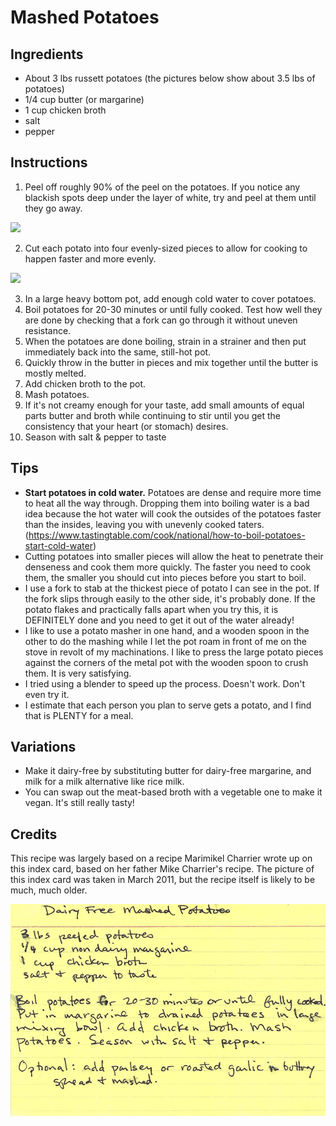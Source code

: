 # Mashed Potatoes


## Ingredients

* About 3 lbs russett potatoes (the pictures below show about 3.5 lbs of potatoes)
* 1/4 cup butter (or margarine)
* 1 cup chicken broth
* salt
* pepper


## Instructions

1. Peel off roughly 90% of the peel on the potatoes. If you notice any blackish spots deep under the layer of white, try and peel at them until they go away.

![](../images/mashed-potatoes/2019-11-28%2012.47.36.jpg)

2. Cut each potato into four evenly-sized pieces to allow for cooking to happen faster and more evenly.

![](../images/mashed-potatoes/2019-11-28%2012.49.40.jpg)

3. In a large heavy bottom pot, add enough cold water to cover potatoes.
4. Boil potatoes for 20-30 minutes or until fully cooked. Test how well they are done by checking that a fork can go through it without uneven resistance.
5. When the potatoes are done boiling, strain in a strainer and then put immediately back into the same, still-hot pot.
6. Quickly throw in the butter in pieces and mix together until the butter is mostly melted.
7. Add chicken broth to the pot.
8. Mash potatoes.
9. If it's not creamy enough for your taste, add small amounts of equal parts butter and broth while continuing to stir until you get the consistency that your heart (or stomach) desires.
10. Season with salt & pepper to taste


## Tips

- **Start potatoes in cold water.** Potatoes are dense and require more time to heat all the way through. Dropping them into boiling water is a bad idea because the hot water will cook the outsides of the potatoes faster than the insides, leaving you with unevenly cooked taters. (https://www.tastingtable.com/cook/national/how-to-boil-potatoes-start-cold-water)
- Cutting potatoes into smaller pieces will allow the heat to penetrate their denseness and cook them more quickly. The faster you need to cook them, the smaller you should cut into pieces before you start to boil.
- I use a fork to stab at the thickest piece of potato I can see in the pot. If the fork slips through easily to the other side, it's probably done. If the potato flakes and practically falls apart when you try this, it is DEFINITELY done and you need to get it out of the water already!
- I like to use a potato masher in one hand, and a wooden spoon in the other to do the mashing while I let the pot roam in front of me on the stove in revolt of my machinations. I like to press the large potato pieces against the corners of the metal pot with the wooden spoon to crush them. It is very satisfying.
- I tried using a blender to speed up the process. Doesn't work. Don't even try it.
- I estimate that each person you plan to serve gets a potato, and I find that is PLENTY for a meal.

## Variations

- Make it dairy-free by substituting butter for dairy-free margarine, and milk for a milk alternative like rice milk.
- You can swap out the meat-based broth with a vegetable one to make it vegan. It's still really tasty!

## Credits

This recipe was largely based on a recipe Marimikel Charrier wrote up on this index card, based on her father Mike Charrier's recipe. The picture of this index card was taken in March 2011, but the recipe itself is likely to be much, much older.

![the original index card recipe](../images/mashed-potatoes/mashed_potatoes_recipe_2011_03_13_18_35_23.jpg)
